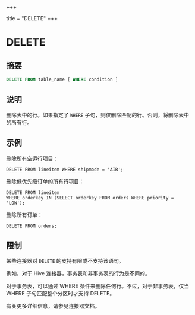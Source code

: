 +++

title = "DELETE"
+++

# DELETE

## 摘要

``` sql
DELETE FROM table_name [ WHERE condition ]
```

## 说明

删除表中的行。如果指定了 `WHERE` 子句，则仅删除匹配的行。否则，将删除表中的所有行。

## 示例

删除所有空运行项目：

    DELETE FROM lineitem WHERE shipmode = 'AIR';

删除低优先级订单的所有行项目：

    DELETE FROM lineitem
    WHERE orderkey IN (SELECT orderkey FROM orders WHERE priority = 'LOW');

删除所有订单：

    DELETE FROM orders;

## 限制

某些连接器对 `DELETE` 的支持有限或不支持该语句。

例如，对于 Hive 连接器，事务表和非事务表的行为是不同的。

对于事务表，可以通过 WHERE 条件来删除任何行。不过，对于非事务表，仅当 WHERE 子句匹配整个分区时才支持 DELETE。

有关更多详细信息，请参见连接器文档。